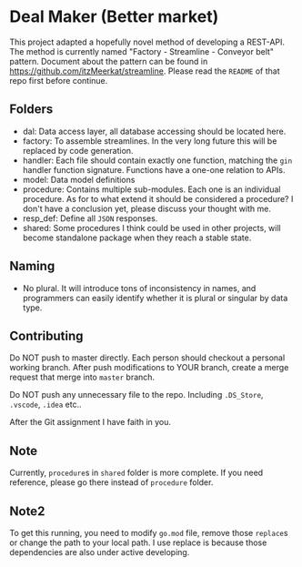 # Deal Maker (Better market)
This project adapted a hopefully novel method of developing a REST-API. The method is currently named "Factory - Streamline - Conveyor belt" pattern. Document about the pattern can be found in https://github.com/itzMeerkat/streamline. Please read the `README` of that repo first before continue.

## Folders
+ dal: Data access layer, all database accessing should be located here.
+ factory: To assemble streamlines. In the very long future this will be replaced by code generation.
+ handler: Each file should contain exactly one function, matching the `gin` handler function signature. Functions have a one-one relation to APIs.
+ model: Data model definitions
+ procedure: Contains multiple sub-modules. Each one is an individual procedure. As for to what extend it should be considered a procedure? I don't have a conclusion yet, please discuss your thought with me.
+ resp_def: Define all `JSON` responses.
+ shared: Some procedures I think could be used in other projects, will become standalone package when they reach a stable state.

## Naming
+ No plural. It will introduce tons of inconsistency in names, and programmers can easily identify whether it is plural or singular by data type.

## Contributing
Do NOT push to master directly. Each person should checkout a personal working branch. After push modifications to YOUR branch, create a merge request that merge into `master` branch.

Do NOT push any unnecessary file to the repo. Including `.DS_Store`, `.vscode`, `.idea` etc..

After the Git assignment I have faith in you.

## Note
Currently, `procedure`s in `shared` folder is more complete. If you need reference, please go there instead of `procedure` folder.

## Note2
To get this running, you need to modify `go.mod` file, remove those `replace`s or change the path to your local path. I use replace is because those dependencies are also under active developing.